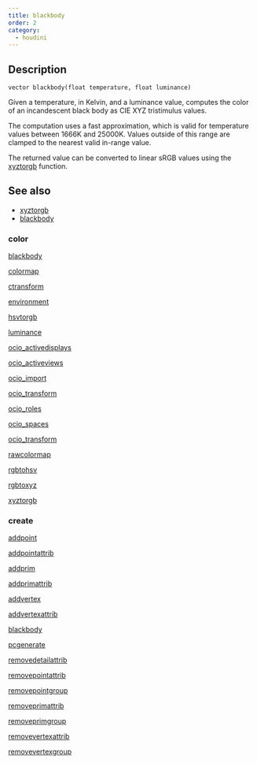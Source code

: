 ```yaml
---
title: blackbody
order: 2
category:
  - houdini
---
```


## Description

`vector blackbody(float temperature, float luminance)`

Given a temperature, in Kelvin, and a luminance value, computes the color of
an incandescent black body as CIE XYZ tristimulus values.

The computation uses a fast approximation, which is valid for temperature
values between 1666K and 25000K. Values outside of this range are clamped to
the nearest valid in-range value.

The returned value can be converted to linear sRGB values using the
[xyztorgb](xyztorgb.html "Convert CIE XYZ tristimulus values to a linear sRGB
triplet.") function.

## See also

- [xyztorgb](xyztorgb.html)
- [blackbody](blackbody.html)

### color

[blackbody](blackbody.html)

[colormap](colormap.html)

[ctransform](ctransform.html)

[environment](environment.html)

[hsvtorgb](hsvtorgb.html)

[luminance](luminance.html)

[ocio_activedisplays](ocio_activedisplays.html)

[ocio_activeviews](ocio_activeviews.html)

[ocio_import](ocio_import.html)

[ocio_transform](ocio_parsecolorspace.html)

[ocio_roles](ocio_roles.html)

[ocio_spaces](ocio_spaces.html)

[ocio_transform](ocio_transform.html)

[rawcolormap](rawcolormap.html)

[rgbtohsv](rgbtohsv.html)

[rgbtoxyz](rgbtoxyz.html)

[xyztorgb](xyztorgb.html)

### create

[addpoint](addpoint.html)

[addpointattrib](addpointattrib.html)

[addprim](addprim.html)

[addprimattrib](addprimattrib.html)

[addvertex](addvertex.html)

[addvertexattrib](addvertexattrib.html)

[blackbody](blackbody.html)

[pcgenerate](pcgenerate.html)

[removedetailattrib](removedetailattrib.html)

[removepointattrib](removepointattrib.html)

[removepointgroup](removepointgroup.html)

[removeprimattrib](removeprimattrib.html)

[removeprimgroup](removeprimgroup.html)

[removevertexattrib](removevertexattrib.html)

[removevertexgroup](removevertexgroup.html)
